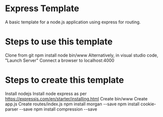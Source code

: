 # Express Template
A basic template for a node.js application using express for routing.

# Steps to use this template
Clone from git
npm install
node bin/www
Alternatively, in visual studio code, "Launch Server"
Connect a browser to localhost:4000

# Steps to create this template
Install nodejs
Install node express as per https://expressjs.com/en/starter/installing.html
Create bin/www
Create app.js
Create routes/index.js
npm install morgan --save
npm install cookie-parser --save
npm install compression --save
